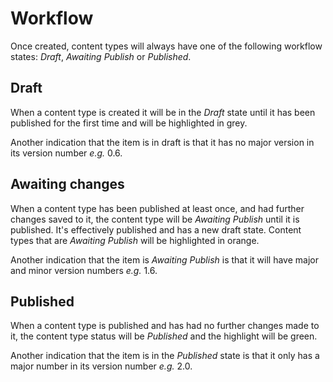 # Workflow
Once created, content types will always have one of the following workflow states: *Draft*, *Awaiting Publish* or *Published*.

## Draft
When a content type is created it will be in the *Draft* state until it has been published for the first time and will be highlighted in grey.

Another indication that the item is in draft is that it has no major version in its version number *e.g.* 0.6.

## Awaiting changes
When a content type has been published at least once, and had further changes saved to it, the content type will be *Awaiting Publish* until it is published. It's effectively published and has a new draft state. Content types that are *Awaiting Publish* will be highlighted in orange.

Another indication that the item is *Awaiting Publish* is that it will have major and minor version numbers *e.g.* 1.6.

## Published
When a content type is published and has had no further changes made to it, the content type status will be *Published* and the highlight will be green.

Another indication that the item is in the *Published* state is that it only has a major number in its version number *e.g.* 2.0.
